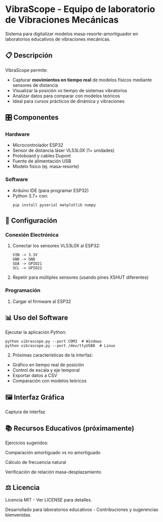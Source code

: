 # VibraScope - Equipo de laboratorio de Vibraciones Mecánicas

Sistema para digitalizar modelos masa-resorte-amortiguador en laboratorios educativos de vibraciones mecánicas.

## 📋 Descripción
VibraScope permite:
- Capturar **movimientos en tiempo real** de modelos físicos mediante sensores de distancia
- Visualizar la posición vs tiempo de sistemas vibratorios
- Analizar datos para comparar con modelos teóricos
- Ideal para cursos prácticos de dinámica y vibraciones

## 🎛 Componentes
### Hardware
- Microcontrolador ESP32
- Sensor de distancia láser VL53L0X (1+ unidades)
- Protoboard y cables Dupont
- Fuente de alimentación USB
- Modelo físico (ej. masa-resorte)

### Software
- Arduino IDE (para programar ESP32)
- Python 3.7+ con:
  ```bash
  pip install pyserial matplotlib numpy
  ```
## 🔌 Configuración
### Conexión Electrónica
1. Conectar los sensores VL53L0X al ESP32: 
    ```
    VIN -> 3.3V
    GND -> GND
    SDA -> GPIO21
    SCL -> GPIO22
    ```
2. Repetir para múltiples sensores (usando pines XSHUT diferentes)

### Programación
1. Cargar el firmware al ESP32

## 📊 Uso del Software
Ejecutar la aplicación Python:
```
python vibrascope.py --port COM3  # Windows
python vibrascope.py --port /dev/ttyUSB0  # Linux
```

2. Próximas características de la interfaz:
- Gráfico en tiempo real de posición
- Control de escala y eje temporal
- Exportar datos a CSV
- Comparación con modelos teóricos

## 🖼️ Interfaz Gráfica
Captura de interfaz <!-- Agregar captura real -->

## 📚 Recursos Educativos (próximamente)
Ejercicios sugeridos:

Comparación amortiguado vs no amortiguado

Cálculo de frecuencia natural

Verificación de relación masa-desplazamiento

## ⚖️ Licencia
Licencia MIT - Ver LICENSE para detalles.

Desarrollado para laboratorios educativos - Contribuciones y sugerencias bienvenidas.
